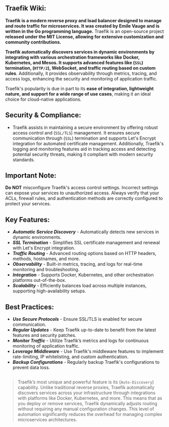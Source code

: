 ## Traefik Wiki:

**Traefik is a modern reverse proxy and load balancer designed to manage and route traffic for microservices. It was created by Emile Vauge and is written in the Go programming language.** Traefik is an open-source project **released under the MIT License, allowing for extensive customization and community contributions.**

**Traefik automatically discovers services in dynamic environments by integrating with various orchestration frameworks like Docker, Kubernetes, and Mesos. It supports advanced features like (`SSL`) termination, (`HTTP/2`), WebSocket, and traffic routing based on custom rules**. Additionally, it provides observability through metrics, tracing, and access logs, enhancing the security and monitoring of application traffic.

Traefik's popularity is due in part to its **ease of integration, lightweight nature, and support for a wide range of use cases**, making it an ideal choice for cloud-native applications.


## Security & Compliance:

- Traefik assists in maintaining a secure environment by offering robust access control and (`SSL/TLS`) management. It ensures secure communication through (`SSL`) termination and supports Let's Encrypt integration for automated certificate management. Additionally, Traefik's logging and monitoring features aid in tracking access and detecting potential security threats, making it compliant with modern security standards.


## Important Note: 
**Do NOT** misconfigure Traefik's access control settings. Incorrect settings can expose your services to unauthorized access. Always verify that your ACLs, firewall rules, and authentication methods are correctly configured to protect your services.

## Key Features:

- ***Automatic Service Discovery*** -  Automatically detects new services in dynamic environments.
- ***SSL Termination*** - Simplifies SSL certificate management and renewal with Let's Encrypt integration.
- ***Traffic Routing*** - Advanced routing options based on HTTP headers, methods, hostnames, and more.
- ***Observability*** - Built-in metrics, tracing, and logs for real-time monitoring and troubleshooting.
- ***Integration*** - Supports Docker, Kubernetes, and other orchestration platforms out-of-the-box.
- ***Scalability*** - Efficiently balances load across multiple instances, supporting high-availability setups.

## Best Practices:

- ***Use Secure Protocols*** -  Ensure SSL/TLS is enabled for secure communication.
- ***Regular Updates*** - Keep Traefik up-to-date to benefit from the latest features and security patches.
- ***Monitor Traffic*** - Utilize Traefik’s metrics and logs for continuous monitoring of application traffic.
- ***Leverage Middleware*** - Use Traefik's middleware features to implement rate-limiting, IP whitelisting, and custom authentication.
- ***Backup Configurations*** - Regularly backup Traefik's configurations to prevent data loss.

##
> Traefik’s most unique and powerful feature is its (`Auto-Discovery`) capability. Unlike traditional reverse proxies, Traefik automatically discovers services across your infrastructure through integrations with platforms like Docker, Kubernetes, and more. This means that as you deploy or remove services, Traefik dynamically adjusts routing without requiring any manual configuration changes. This level of automation significantly reduces the overhead for managing complex microservices architectures.
